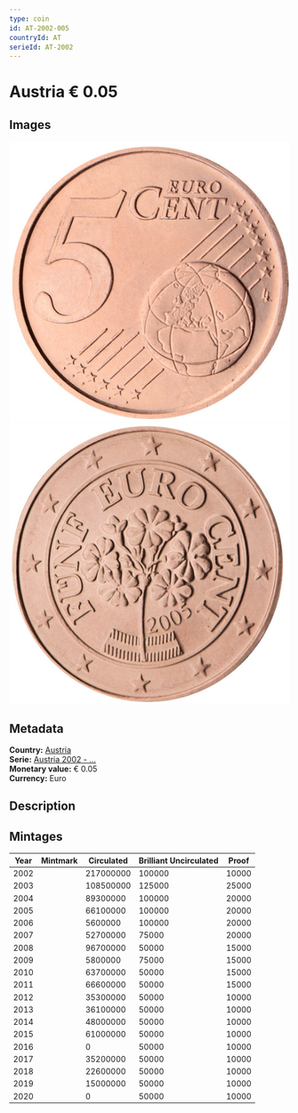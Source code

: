 ```yaml
---
type: coin
id: AT-2002-005
countryId: AT
serieId: AT-2002
---
```


# Austria € 0.05

## Images

![Front image](../../../img/common-2002-005.png) ![Back image](img/austria-2002-005.png)

## Metadata

**Country:** [Austria](../index.md)\
**Serie:** [Austria 2002 - ...](index.md)\
**Monetary value:** € 0.05\
**Currency:** Euro

## Description


## Mintages

| Year | Mintmark | Circulated | Brilliant Uncirculated | Proof |
| ---- | -------- | ---------- | ---------------------- | ----- |
| 2002 |  | 217000000| 100000 | 10000 |
| 2003 |  | 108500000| 125000 | 25000 |
| 2004 |  | 89300000| 100000 | 20000 |
| 2005 |  | 66100000| 100000 | 20000 |
| 2006 |  | 5600000| 100000 | 20000 |
| 2007 |  | 52700000| 75000 | 20000 |
| 2008 |  | 96700000| 50000 | 15000 |
| 2009 |  | 5800000| 75000 | 15000 |
| 2010 |  | 63700000| 50000 | 15000 |
| 2011 |  | 66600000| 50000 | 15000 |
| 2012 |  | 35300000| 50000 | 10000 |
| 2013 |  | 36100000| 50000 | 10000 |
| 2014 |  | 48000000| 50000 | 10000 |
| 2015 |  | 61000000| 50000 | 10000 |
| 2016 |  | 0| 50000 | 10000 |
| 2017 |  | 35200000| 50000 | 10000 |
| 2018 |  | 22600000| 50000 | 10000 |
| 2019 |  | 15000000| 50000 | 10000 |
| 2020 |  | 0| 50000 | 10000 |
